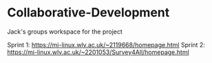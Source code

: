 # Collaborative-Development
Jack's groups workspace for the project

Sprint 1: https://mi-linux.wlv.ac.uk/~2119668/homepage.html
Sprint 2: https://mi-linux.wlv.ac.uk/~2201053/Survey4All/homepage.html
